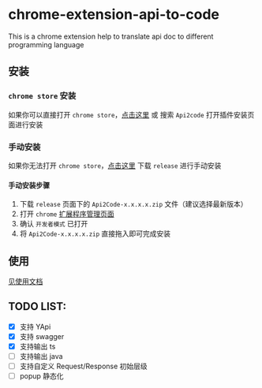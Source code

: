 # chrome-extension-api-to-code
This is a chrome extension help to translate api doc to different programming language

## 安装

### `chrome store` 安装

如果你可以直接打开 `chrome store`，[点击这里](https://chrome.google.com/webstore/detail/api2code/dbbfiofnhjdopgpkoagbdcnccakpjcgo) 或 搜索 `Api2code` 打开插件安装页面进行安装

### 手动安装
如果你无法打开 `chrome store`，[点击这里](https://github.com/hannq/chrome-extension-api-to-code/releases) 下载 `release` 进行手动安装

#### 手动安装步骤
1. 下载 `release` 页面下的 `Api2Code-x.x.x.x.zip` 文件（建议选择最新版本）
2. 打开 `chrome` [扩展程序管理页面](chrome://extensions/)
3. 确认 `开发者模式` 已打开
4. 将 `Api2Code-x.x.x.x.zip` 直接拖入即可完成安装

## 使用

[见使用文档](https://hannq.github.io/chrome-extension-api-to-code/)

## TODO LIST:
- [x] 支持 YApi
- [x] 支持 swagger
- [x] 支持输出 ts
- [ ] 支持输出 java
- [ ] 支持自定义 Request/Response 初始层级
- [ ] popup 静态化
